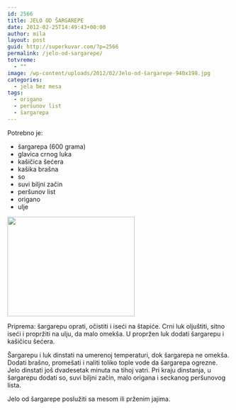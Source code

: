 ```yaml
---
id: 2566
title: JELO OD ŠARGAREPE
date: 2012-02-25T14:49:43+00:00
author: mila
layout: post
guid: http://superkuvar.com/?p=2566
permalink: /jelo-od-sargarepe/
totvreme:
  - ""
image: /wp-content/uploads/2012/02/Jelo-od-šargarepe-940x198.jpg
categories:
  - jela bez mesa
tags:
  - origano
  - peršunov list
  - šargarepa
---
```

Potrebno je:

  * šargarepa (600 grama)
  * glavica crnog luka
  * kašičica šećera
  * kašika brašna
  * so
  * suvi biljni začin
  * peršunov list
  * origano
  * ulje

<img class="alignnone size-medium wp-image-2567" title="Jelo od šargarepe" src="/wp-content/uploads/2012/02/Jelo-od-šargarepe-e1330181164398.jpg" alt="" width="287" height="225" /> 

Priprema: šargarepu oprati, očistiti i iseći na štapiće. Crni luk oljuštiti, sitno iseći i propržiti na ulju, da malo omekša. U propržen luk dodati šargarepu i kašičicu šećera.

Šargarepu i luk dinstati na umerenoj temperaturi, dok šargarepa ne omekša. Dodati brašno, promešati i naliti toliko tople vode da šargarepa ogrezne. Jelo dinstati još dvadesetak minuta na tihoj vatri. Pri kraju dinstanja, u šargarepu dodati so, suvi biljni začin, malo origana i seckanog peršunovog lista.

Jelo od šargarepe poslužiti sa mesom ili prženim jajima.
